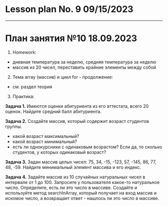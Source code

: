 # Lesson plan No. 9 09/15/2023


___________________________________________

# План занятия №10 18.09.2023

1. Homework:
- дневная температура за неделю, средняя температура за неделю
- массив из 20 чисел, переставить крайние элементы между собой

2. Тема array (массив) и цикл for - продолжение:
- см. раздел теория

3. Практика:

**Задача 1.**
Имеются оценки абитуриента из его аттестата, всего 20 оценок.
Найдите средний балл абитуриента.

**Задача 2.**
Создайте массив, который содержит возраст студентов группы.
- какой возраст максимальный?
- какой возраст минимальный?
- есть ли однокурсники с одинаковым возрастом? Если да, то сколько студентов, у которых одинаковый возраст?

**Задача 3.**
Задан массив целых чисел: 75, 34, -15, -123, 57, -145, 86, 77, 48, -59.
Найдите минимальный элемент массива и его индекс.

**Задача 4.**
Задайте массив из 10 случайных натуральных чисел в интервале от 1 до 100.
Запросите у пользователя какое-то натуральное число.
Определите, есть ли это число в массиве. Создайте и используйте метод
searchInArray, который получает на вход массив и искомое число, а возвращает
ответ - нашлось ли это число в массиве.
